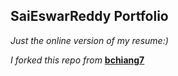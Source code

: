 ## SaiEswarReddy Portfolio
*Just the online version of my resume:)*

*I forked this repo from* [**bchiang7**](https://github.com/bchiang7/v1)

